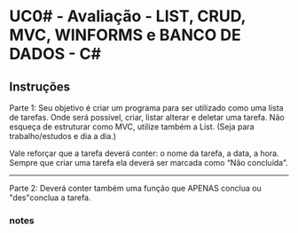 # UC0# - Avaliação - LIST, CRUD, MVC, WINFORMS e BANCO DE DADOS - C#

## Instruções

Parte 1: Seu objetivo é criar um programa para ser utilizado como uma lista de tarefas. Onde será possível, criar, listar alterar e deletar uma tarefa. Não esqueça de estruturar como MVC, utilize também a List.
(Seja para trabalho/estudos e dia a dia.)

Vale reforçar que a tarefa deverá conter: o nome da tarefa, a data, a hora. Sempre que criar uma tarefa ela deverá ser marcada como “Não concluída”.

---

Parte 2: Deverá conter também uma função que APENAS conclua ou "des"conclua a tarefa.

### notes
```sql

```